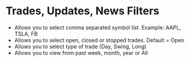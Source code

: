 # Trades, Updates, News Filters

- Allows you to select comma separated symbol list. Example: AAPL, TSLA, FB
- Allows you to select open, closed or stopped trades. Default = Open
- Allows you to select type of trade (Day, Swing, Long)
- Allows you to view from past week, month, year or All
